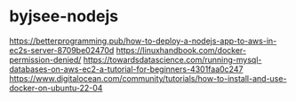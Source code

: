 # byjsee-nodejs
https://betterprogramming.pub/how-to-deploy-a-nodejs-app-to-aws-in-ec2s-server-8709be02470d
https://linuxhandbook.com/docker-permission-denied/
https://towardsdatascience.com/running-mysql-databases-on-aws-ec2-a-tutorial-for-beginners-4301faa0c247
https://www.digitalocean.com/community/tutorials/how-to-install-and-use-docker-on-ubuntu-22-04